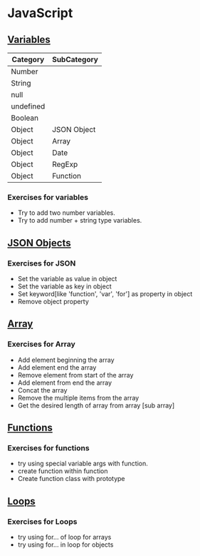 # JavaScript

## [Variables](https://codesandbox.io/s/lucid-bartik-bn0bu)
|Category| SubCategory|
|------|------|
|Number|
|String|
|null|
|undefined|
|Boolean|
|Object|JSON Object|
|Object|Array|
|Object|Date|
|Object|RegExp|
|Object|Function|

### Exercises for variables
* Try to add two number variables.
* Try to add number + string type variables. 

## [JSON Objects](https://codesandbox.io/s/serene-neumann-elpt4)
### Exercises for JSON
* Set the variable as value in object
* Set the variable as key in object
* Set keyword[like 'function', 'var', 'for'] as property in object
* Remove object property

## [Array](https://codesandbox.io/s/gallant-ishizaka-9ov7r)
### Exercises for Array
* Add element beginning the array 
* Add element end the array
* Remove element from start of the array
* Add element from end the array
* Concat the array
* Remove the multiple items from the array
* Get the desired length of array from array [sub array]

## [Functions](https://codesandbox.io/s/hopeful-moore-blupc)
### Exercises for functions
* try using special variable args with function.
* create function within function 
* Create function class with prototype

## [Loops](https://codesandbox.io/s/vigilant-dust-x3wyj)
### Exercises for Loops
* try using for... of loop for arrays
* try using for... in loop for objects
